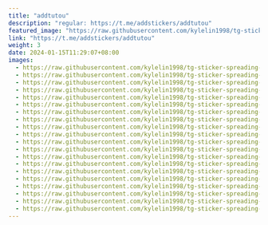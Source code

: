 ```yaml
---
title: "addtutou"
description: "regular: https://t.me/addstickers/addtutou"
featured_image: "https://raw.githubusercontent.com/kylelin1998/tg-sticker-spreading-worldwide-images/main/img/7e4b37fc-41c4-4bfd-9445-5db14990a1ab.jpg"
link: "https://t.me/addstickers/addtutou"
weight: 3
date: 2024-01-15T11:29:07+08:00
images:
  - https://raw.githubusercontent.com/kylelin1998/tg-sticker-spreading-worldwide-images/main/img/7e4b37fc-41c4-4bfd-9445-5db14990a1ab.jpg
  - https://raw.githubusercontent.com/kylelin1998/tg-sticker-spreading-worldwide-images/main/img/df229c15-f5c1-4d21-be00-470b66600e33.jpg
  - https://raw.githubusercontent.com/kylelin1998/tg-sticker-spreading-worldwide-images/main/img/9e59c348-82b8-44d7-91ae-c6ec5508e53c.jpg
  - https://raw.githubusercontent.com/kylelin1998/tg-sticker-spreading-worldwide-images/main/img/7adcfe25-ed96-4706-af59-61e52da420c5.jpg
  - https://raw.githubusercontent.com/kylelin1998/tg-sticker-spreading-worldwide-images/main/img/b5f70f2b-2e1a-4c7e-af1b-497468b9fdd9.jpg
  - https://raw.githubusercontent.com/kylelin1998/tg-sticker-spreading-worldwide-images/main/img/0ec9f11d-3528-4ebe-9aad-eae347169c3f.jpg
  - https://raw.githubusercontent.com/kylelin1998/tg-sticker-spreading-worldwide-images/main/img/340b38a1-7220-4d34-aeee-1915d33728a7.jpg
  - https://raw.githubusercontent.com/kylelin1998/tg-sticker-spreading-worldwide-images/main/img/419ac018-1a4e-450c-8f20-a202b36365fe.jpg
  - https://raw.githubusercontent.com/kylelin1998/tg-sticker-spreading-worldwide-images/main/img/4e59a696-3268-43c6-8ea4-100aff3c1758.jpg
  - https://raw.githubusercontent.com/kylelin1998/tg-sticker-spreading-worldwide-images/main/img/7b7431df-c435-43df-b60a-e10fbaa1ded1.jpg
  - https://raw.githubusercontent.com/kylelin1998/tg-sticker-spreading-worldwide-images/main/img/8c65e4b1-3762-403f-94cf-706b3aca5e68.jpg
  - https://raw.githubusercontent.com/kylelin1998/tg-sticker-spreading-worldwide-images/main/img/9fa342f8-e4c0-4610-85a7-6e843e114584.jpg
  - https://raw.githubusercontent.com/kylelin1998/tg-sticker-spreading-worldwide-images/main/img/97b42c9a-7121-4dc3-8b5d-43a24718fb67.jpg
  - https://raw.githubusercontent.com/kylelin1998/tg-sticker-spreading-worldwide-images/main/img/4a60378e-ef28-47f7-a6b1-7838c53be6a7.jpg
  - https://raw.githubusercontent.com/kylelin1998/tg-sticker-spreading-worldwide-images/main/img/a6a6e0ea-15d8-418a-a5fd-e8fd3fb85214.jpg
  - https://raw.githubusercontent.com/kylelin1998/tg-sticker-spreading-worldwide-images/main/img/690781fc-bab4-4c90-9172-c92f06e17ac1.jpg
  - https://raw.githubusercontent.com/kylelin1998/tg-sticker-spreading-worldwide-images/main/img/3fd59200-6bea-4c95-bce9-cdc436b25802.jpg
  - https://raw.githubusercontent.com/kylelin1998/tg-sticker-spreading-worldwide-images/main/img/5bf8850e-0c5e-4e74-b16b-714c82c7ca8a.jpg
  - https://raw.githubusercontent.com/kylelin1998/tg-sticker-spreading-worldwide-images/main/img/e29122c6-5365-4396-9e4b-09be5f07cb21.jpg
  - https://raw.githubusercontent.com/kylelin1998/tg-sticker-spreading-worldwide-images/main/img/554171d8-f7b4-42d6-b24e-f5d3bb4df62e.jpg
---
```

